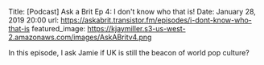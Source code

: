 Title: [Podcast] Ask a Brit Ep 4: I don't know who that is!
Date: January 28, 2019 20:00
url: https://askabrit.transistor.fm/episodes/i-dont-know-who-that-is
featured_image: https://kjaymiller.s3-us-west-2.amazonaws.com/images/AskABritv4.png

In this episode, I ask Jamie if UK is still the beacon of world pop culture?
